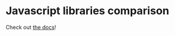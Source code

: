 # Javascript libraries comparison

Check out [the docs](https://github.com/choose-tech/astro-integration/blob/main/docs/comparisons.md)!